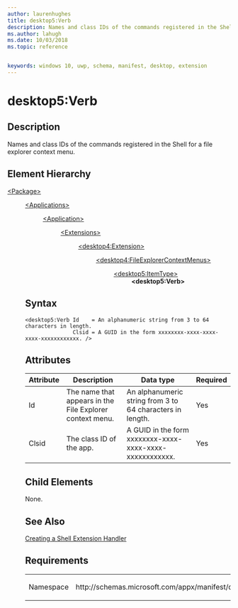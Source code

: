 ```yaml
---
author: laurenhughes
title: desktop5:Verb
description: Names and class IDs of the commands registered in the Shell for a file explorer context menu.
ms.author: lahugh
ms.date: 10/03/2018
ms.topic: reference


keywords: windows 10, uwp, schema, manifest, desktop, extension 
---
```


# desktop5:Verb

## Description
Names and class IDs of the commands registered in the Shell for a file explorer context menu.

## Element Hierarchy
<dl>
<dt><a href="element-package.md">&lt;Package&gt;</a></dt>
<dd>
<dl>
<dt><a href="element-applications.md">&lt;Applications&gt;</a></dt>
<dd>
<dl>
<dt><a href="element-application.md">&lt;Application&gt;</a></dt>
<dd>
<dl>
<dt><a href="element-1-extensions.md">&lt;Extensions&gt;</a></dt>
<dd>
<dl>
<dt><a href="element-desktop4-extension.md">&lt;desktop4:Extension&gt;</a></dt>
<dd>
<dl>
<dt><a href="element-desktop4-fileexplorercontextmenus.md">&lt;desktop4:FileExplorerContextMenus&gt;</a></dt>
<dd>
<dl>
<dt><a href="element-desktop5-itemtype.md">&lt;desktop5:ItemType&gt;</a></dt>
<dd><b>&lt;desktop5:Verb&gt;</b></dd>
</dl>
</dd>
</dl>
</dd>
</dl>
</dd>
</dl>
</dd>
</dl>
</dd>
</dl>


## Syntax
```syntax
<desktop5:Verb Id    = An alphanumeric string from 3 to 64 characters in length. 
               Clsid = A GUID in the form xxxxxxxx-xxxx-xxxx-xxxx-xxxxxxxxxxxx. />
```

## Attributes
| Attribute | Description | Data type | Required |
|-----------|-------------|-----------|----------|
| Id | The name that appears in the File Explorer context menu. | An alphanumeric string from 3 to 64 characters in length. | Yes |
| Clsid | The class ID of the app. | A GUID in the form xxxxxxxx-xxxx-xxxx-xxxx-xxxxxxxxxxxx. | Yes |

## Child Elements
None.

## See Also
[Creating a Shell Extension Handler](https://msdn.microsoft.com/library/windows/desktop/cc144067.aspx)

## Requirements

<table>
<colgroup>
<col width="50%" />
<col width="50%" />
</colgroup>
<tbody>
<tr class="odd">
<td><p>Namespace</p></td>
<td><p>http://schemas.microsoft.com/appx/manifest/desktop/windows10/5</p></td>
</tr>
</tbody>
</table>